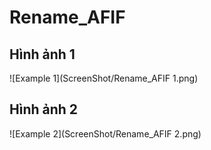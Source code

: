 # Rename_AFIF
## Hình ảnh 1
![Example 1](ScreenShot/Rename_AFIF 1.png)

## Hình ảnh 2
![Example 2](ScreenShot/Rename_AFIF 2.png)
